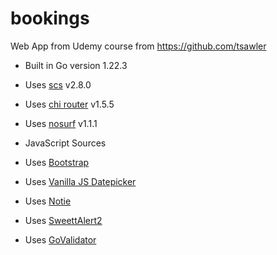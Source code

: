 # bookings
Web App from Udemy course from https://github.com/tsawler


- Built in Go version 1.22.3
- Uses 	[scs](github.com/alexedwards/scs/v2) v2.8.0
- Uses  [chi router](github.com/go-chi/chi) v1.5.5
- Uses	[nosurf](github.com/justinas/nosurf) v1.1.1

- JavaScript Sources
- Uses [Bootstrap](https://getbootstrap.com/docs/5.3/getting-started/introduction/)
- Uses [Vanilla JS Datepicker](https://mymth.github.io/vanillajs-datepicker/#/)
- Uses [Notie](https://github.com/jaredreich/notie)
- Uses [SweettAlert2](https://sweetalert2.github.io/#download)
- Uses [GoValidator](https://github.com/asaskevich/govalidator)
